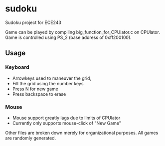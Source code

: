 # sudoku
Sudoku project for ECE243

Game can be played by compiling big_function_for_CPUlator.c on CPUlator. 
Game is controlled using PS_2 (base address of 0xff200100).

## Usage 
### Keyboard
- Arrowkeys used to maneuver the grid,
- Fill the grid using the number keys 
- Press N for new game
- Press backspace to erase
### Mouse
- Mouse support greatly lags due to limits of CPUlator
- Currently only supports mouse-click of "New Game"

Other files are broken down merely for organizational purposes.
All games are randomly generated.

